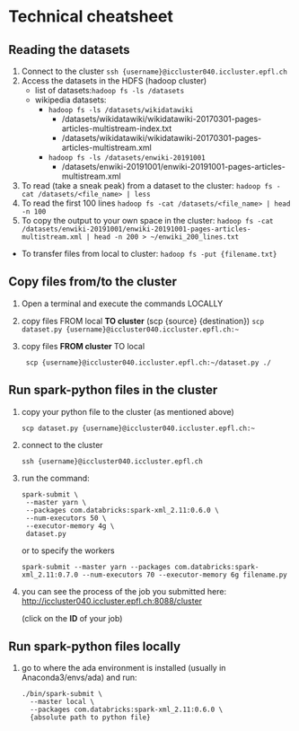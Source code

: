 # Technical cheatsheet

## Reading the datasets

1. Connect to the cluster `ssh {username}@iccluster040.iccluster.epfl.ch`
2. Access the datasets in the HDFS (hadoop cluster)
   - list of datasets:`hadoop fs -ls /datasets`
   - wikipedia datasets: 
     - `hadoop fs -ls /datasets/wikidatawiki`
       - /datasets/wikidatawiki/wikidatawiki-20170301-pages-articles-multistream-index.txt
       - /datasets/wikidatawiki/wikidatawiki-20170301-pages-articles-multistream.xml
     - `hadoop fs -ls /datasets/enwiki-20191001`
       - /datasets/enwiki-20191001/enwiki-20191001-pages-articles-multistream.xml
3. To read (take a sneak peak) from a dataset to the cluster: `hadoop fs -cat /datasets/<file_name> | less`
4. To  read the first 100 lines `hadoop fs -cat /datasets/<file_name> | head -n 100`
5. To copy the output to your own space in the cluster: `hadoop fs -cat /datasets/enwiki-20191001/enwiki-20191001-pages-articles-multistream.xml | head -n 200 > ~/enwiki_200_lines.txt`

- To transfer files from local to cluster:
`hadoop fs -put {filename.txt}  `




## Copy files from/to the cluster

1. Open a terminal and execute the commands LOCALLY

2. copy files FROM local **TO cluster** (scp {source} {destination})
   `scp dataset.py {username}@iccluster040.iccluster.epfl.ch:~`

3. copy files **FROM cluster** TO local

   ` scp {username}@iccluster040.iccluster.epfl.ch:~/dataset.py ./`



## Run spark-python files in the cluster 

1. copy your python file to the cluster (as mentioned above)

   `scp dataset.py {username}@iccluster040.iccluster.epfl.ch:~`

2. connect to the cluster

   `ssh {username}@iccluster040.iccluster.epfl.ch`

3. run the command:

   ```
   spark-submit \
    --master yarn \
    --packages com.databricks:spark-xml_2.11:0.6.0 \
    --num-executors 50 \
    --executor-memory 4g \
    dataset.py 
   ```
   or to specify the workers
   ```
   spark-submit --master yarn --packages com.databricks:spark-xml_2.11:0.7.0 --num-executors 70 --executor-memory 6g filename.py
   ```

4. you can see the process of the job you submitted here: http://iccluster040.iccluster.epfl.ch:8088/cluster

   (click on the **ID** of your job)

## Run spark-python files locally

1. go to where the ada environment is installed (usually in Anaconda3/envs/ada) and run:

   ```
   ./bin/spark-submit \
     --master local \
     --packages com.databricks:spark-xml_2.11:0.6.0 \
     {absolute path to python file}   
   ```

   
